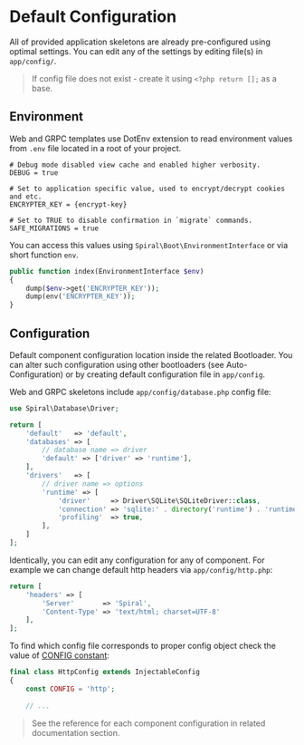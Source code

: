 # Default Configuration
All of provided application skeletons are already pre-configured using optimal settings. You can edit any of the settings
by editing file(s) in `app/config/`.

> If config file does not exist - create it using `<?php return [];` as a base.

## Environment
Web and GRPC templates use DotEnv extension to read environment values from `.env` file located in a root of your project.

```dotenv
# Debug mode disabled view cache and enabled higher verbosity.
DEBUG = true

# Set to application specific value, used to encrypt/decrypt cookies and etc.
ENCRYPTER_KEY = {encrypt-key}

# Set to TRUE to disable confirmation in `migrate` commands.
SAFE_MIGRATIONS = true
```

You can access this values using `Spiral\Boot\EnvironmentInterface` or via short function `env`.

```php
public function index(EnvironmentInterface $env)
{
    dump($env->get('ENCRYPTER_KEY'));
    dump(env('ENCRYPTER_KEY'));
}
```

## Configuration
Default component configuration location inside the related Bootloader. You can alter such configuration using other bootloaders (see Auto-Configuration) or by creating default configuration file in `app/config`.

Web and GRPC skeletons include `app/config/database.php` config file:

```php
use Spiral\Database\Driver;

return [
    'default'   => 'default',
    'databases' => [
        // database name => driver
        'default' => ['driver' => 'runtime'],
    ],
    'drivers'   => [
        // driver name => options
        'runtime' => [
            'driver'     => Driver\SQLite\SQLiteDriver::class,
            'connection' => 'sqlite:' . directory('runtime') . 'runtime.db',
            'profiling'  => true,
        ],
    ]
];
```

Identically, you can edit any configuration for any of component. For example we can change default http headers 
via `app/config/http.php`:

```php
return [
    'headers' => [
        'Server'       => 'Spiral',
        'Content-Type' => 'text/html; charset=UTF-8'
    ],
];
```

To find which config file corresponds to proper config object check the value of [CONFIG constant](https://github.com/spiral/http/blob/master/src/Config/HttpConfig.php):

```php
final class HttpConfig extends InjectableConfig
{
    const CONFIG = 'http';
    
    // ...
```

> See the reference for each component configuration in related documentation section. 
